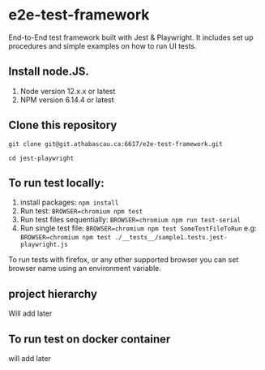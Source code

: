# e2e-test-framework
End-to-End test framework built with Jest & Playwright. It includes set up procedures and simple examples on how to run UI tests.

## Install node.JS.
1. Node version 12.x.x or latest
2. NPM version 6.14.4 or latest

## Clone this repository
```git clone git@git.athabascau.ca:6617/e2e-test-framework.git```

```cd jest-playwright```

## To run test locally:

1. install packages: ```npm install```
2. Run test: ```BROWSER=chromium npm test```
3. Run test files sequentially: ```BROWSER=chromium npm run test-serial```
4. Run single test file: ```BROWSER=chromium npm test SomeTestFileToRun``` e.g: ```BROWSER=chromium npm test ./__tests__/sample1.tests.jest-playwright.js```

To run tests with firefox, or any other supported browser you can set browser name using an environment variable.

## project hierarchy

Will add later

## To run test on docker container

will add later